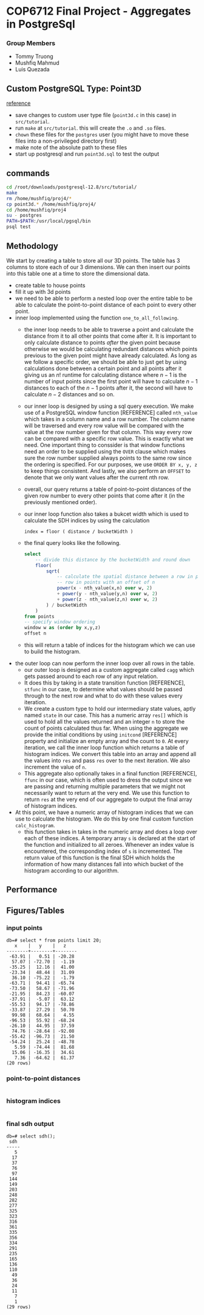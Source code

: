 # COP6712 Final Project - Aggregates in PostgreSql

### Group Members
- Tommy Truong
- Mushfiq Mahmud
- Luis Quezada

## Custom PostgreSQL Type: Point3D

[reference](https://www.postgresql.org/docs/current/xtypes.html)

* save changes to custom user type file (`point3d.c` in this case) in
	`src/tutorial`.
* run `make` at `src/tutorial`. this will create the `.o` and `.so` files.
* `chown` these files for the `postgres` user (you might have to move these
	files into a non-privileged directory first)
* make note of the absolute path to these files
* start up postgresql and run `point3d.sql` to test the output

## commands

```sh
cd /root/downloads/postgresql-12.8/src/tutorial/
make
rm /home/mushfiq/proj4/*
cp point3d.* /home/mushfiq/proj4/
cd /home/mushfiq/proj4
su - postgres
PATH=$PATH:/usr/local/pgsql/bin
psql test
```

## Methodology

We start by creating a table to store all our 3D points. The table has 3
columns to store each of our 3 dimensions. We can then insert our points into
this table one at a time to store the dimensional data.

* create table to house points
* fill it up with 3d points
* we need to be able to perform a nested loop over the entire table to be able
	to calculate the point-to-point distance of each point to every other point.
* inner loop implemented using the function `one_to_all_following`.
	* the inner loop needs to be able to traverse a point and calculate the
		distance from it to all other points that come after it. It is important
		to only calculate distance to points *after* the given point because
		otherwise we would be calculating redundant distances which points
		previous to the given point might have already calculated. As long as we
		follow a specific order, we should be able to just get by using
		calculations done between a certain point and all points after it giving
		us an $n!$ runtime for calculating distance where $n-1$ is the number of
		input points since the first point will have to calculate $n-1$ distances
		to each of the $n-1$ points after it, the second will have to calculate
		$n-2$ distances and so on.
	* our inner loop is designed by using a sql query execution. We make use of
		a PostgreSQL window function [REFERENCE] called `nth_value` which takes
		in a column name and a row number. The column name will be traversed and
		every row value will be compared with the value at the row number given
		for that column. This way every row can be compared with a specific row
		value. This is exactly what we need. One important thing to conssider is
		that window functions need an order to be supplied using the `OVER` clause
		which makes sure the row number supplied always points to the same row
		since the ordering is specified. For our purposes, we use `ORDER BY x, y,
		z` to keep things consistent. And lastly, we also perform an `OFFSET` to
		denote that we only want values after the current $n$th row.
	* overall, our query returns a table of point-to-point distances of the
		given row number to every other points that come after it (in the
		previously mentioned order).
	* our inner loop function also takes a bukcet width which is used to
		calculate the SDH indices by using the calculation

		```
		index = floor ( distance / bucketWidth )
		```

	* the final query looks like the following.

		```sql
		select
			-- divide this distance by the bucketWidth and round down
			floor(
				sqrt(
					-- calculate the spatial distance between a row in points to the nth
					-- row in points with an offset of n
					power(x - nth_value(x,n) over w, 2)
					+ power(y - nth_value(y,n) over w, 2)
					+ power(z - nth_value(z,n) over w, 2)
				) / bucketWidth
			)
		from points
		-- specify window ordering
		window w as (order by x,y,z)
		offset n
		```
	
	* this will return a table of indices for the histogram which we can use to
		build the histogram.
* the outer loop can now perform the inner loop over all rows in the table.
	* our outer loop is designed as a custom aggregate called `cagg` which gets
	passed around to each row of any input relation.
	* It does this by taking in a state transition function [REFERENCE],
		`stfunc` in our case, to determine what values should be passed through to
		the next row and what to do with these values every iteration.
	* We create a custom type to hold our intermediary state values, aptly named
		`state` in our case. This has a numeric array `res[]` which is used to
		hold all the values returned and an integer `n` to store the count of
		points calculated thus far. When using the aggregate we provide the
		initial conditions by using `initcond` [REFERENCE] property and initialize
		an empty array and the count to `0`. At every iteration, we call the inner
		loop function which returns a table of histogram indices. We convert this
		table into an array and append all the values into `res` and pass `res`
		over to the next iteration. We also increment the value of `n`.
	* This aggregate also optionally takes in a final function [REFERENCE],
		`ffunc` in our case, which is often used to dress the output since we are
		passing and returning multiple parameters that we might not necessarily
		want to return at the very end. We use this function to return `res` at
		the very end of our aggregate to output the final array of histogram
		indices.
* At this point, we have a numeric array of histogram indices that we can use
	to calculate the histogram. We do this by one final custom function
	`calc_histogram`.
	* this function takes in takes in the numeric array and does a loop over
		each of these indices. A temporary array `s` is declared at the start of
		the function and initialized to all zeroes. Whenever an index value is
		encountered, the corresponding index of `s` is incremented. The return
		value of this function is the final SDH which holds the information of
		how many distances fall into which bucket of the histogram according to
		our algorithm.

## Performance


## Figures/Tables

### input points

```
db=# select * from points limit 20;
   x    |   y    |   z
--------+--------+--------
 -63.91 |   0.51 | -20.28
  57.07 | -72.70 |  -1.19
 -35.25 |  12.16 |  41.00
 -23.34 |  48.44 |  31.09
  36.10 | -75.22 |  -1.79
 -63.71 |  94.41 | -65.74
 -73.50 |  58.67 | -71.96
 -21.95 |  84.23 | -60.07
 -37.91 |  -5.07 |  63.12
 -55.53 |  94.17 | -78.86
 -33.87 |  27.29 |  50.70
  99.98 |  68.64 |   4.55
 -96.53 |  55.92 | -68.24
 -26.10 |  44.95 |  37.59
  74.76 | -28.64 | -92.08
 -55.42 | -96.73 |  21.50
 -54.24 |  25.24 | -48.78
   5.59 | -74.44 |  81.68
  15.06 | -16.35 |  34.61
   7.36 | -64.62 |  61.37
(20 rows)
```

### point-to-point distances

```

```

### histogram indices

```

```

### final sdh output

```
db=# select sdh();
 sdh
-----
   5
  17
  37
  76
  97
 144
 149
 203
 248
 282
 277
 325
 323
 316
 361
 335
 356
 334
 291
 235
 165
 136
 110
  49
  36
  24
  11
   7
   1
(29 rows)
```
